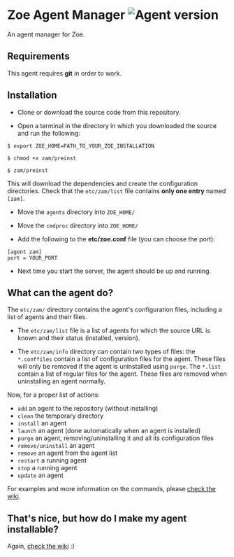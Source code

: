 # Zoe Agent Manager ![Agent version](https://img.shields.io/badge/Zoe_Agent-0.8.4-blue.svg "Zoe Agent Manager")

An agent manager for Zoe.

## Requirements

This agent requires **git** in order to work.

## Installation

- Clone or download the source code from this repository.

- Open a terminal in the directory in which you downloaded the source and run the following:

```shell
$ export ZOE_HOME=PATH_TO_YOUR_ZOE_INSTALLATION

$ chmod +x zam/preinst

$ zam/preinst
```

This will download the dependencies and create the configuration directories. Check that the `etc/zam/list` file contains **only one entry** named `[zam]`.

- Move the `agents` directory into `ZOE_HOME/`

- Move the `cmdproc` directory into `ZOE_HOME/`

- Add the following to the **etc/zoe.conf** file (you can choose the port):

```
[agent zam]
port = YOUR_PORT
```

- Next time you start the server, the agent should be up and running.

## What can the agent do?

The `etc/zam/` directory contains the agent's configuration files, including a list of agents and their files.

- The `etc/zam/list` file is a list of agents for which the source URL is known and their status (installed, version).

- The `etc/zam/info` directory can contain two types of files: the `*.conffiles` contain a list of configuration files for the agent. These files will only be removed if the agent is uninstalled using `purge`. The `*.list` contain a list of regular files for the agent. These files are removed when uninstalling an agent normally.

Now, for a proper list of actions:

- `add` an agent to the repository (without installing)
- `clean` the temporary directory
- `install` an agent
- `launch` an agent (done automatically when an agent is installed)
- `purge` an agent, removing/uninstalling it and all its configuration files
- `remove/uninstall` an agent
- `remove` an agent from the agent list
- `restart` a running agent
- `stop` a running agent
- `update` an agent

For examples and more information on the commands, please [check the wiki](https://github.com/rmed/zoe_agent_manager/wiki).

## That's nice, but how do I make my agent installable?

Again, [check the wiki](https://github.com/rmed/zoe_agent_manager/wiki/Making-an-installable-agent) :)
